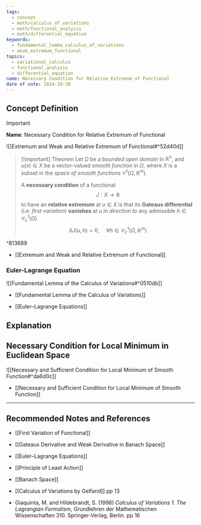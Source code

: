 ```yaml
---
tags:
  - concept
  - math/calculus_of_variations
  - math/functional_analysis
  - math/differential_equation
keywords:
  - fundamental_lemma_calculus_of_variations
  - weak_extremum_functional
topics:
  - variational_calculus
  - functional_analysis
  - differential_equation
name: Necessary Condition for Relative Extremum of Functional
date of note: 2024-10-30
---
```


## Concept Definition

>[!important]
>**Name**: Necessary Condition for Relative Extremum of Functional


![[Extremum and Weak and Relative Extremum of Functional#^52d40d]]


>[!important] Theorem
>Let $\Omega$ be a *bounded open domain* in $\mathbb{R}^{n}$, and $u(x) \in X$ be a vector-valued  *smooth function* in $\Omega$, where $X$ is a subset in the *space of smooth functions* $\mathcal{C}^{1}(\Omega, \mathbb{R}^{m})$. 
>
>A **necessary condition** of a functional $$J: X \to \mathbb{R}$$ to have an **relative extremum** at $u\in X$ is that its **Gateaux differential** (i.e. *first variation*) **vanishes** at $u$ *in direction to* any admissible $h\in \mathcal{C}_{c}^{1}(\Omega)$ $$\delta J(u, h) =0,\, \quad \forall h\in \mathcal{C}_{c}^{1}(\Omega,\mathbb{R}^{m})$$

^813689

- [[Extremum and Weak and Relative Extremum of Functional]]

### Euler-Lagrange Equation

![[Fundamental Lemma of the Calculus of Variations#^0510db]]

- [[Fundamental Lemma of the Calculus of Variations]]



- [[Euler–Lagrange Equations]]


## Explanation



## Necessary Condition for Local Minimum in Euclidean Space

![[Necessary and Sufficient Condition for Local Minimum of Smooth Function#^da6d0c]]

- [[Necessary and Sufficient Condition for Local Minimum of Smooth Function]]



-----------
##  Recommended Notes and References



- [[First Variation of Functional]]
- [[Gateaux Derivative and Weak Derivative in Banach Space]]
- [[Euler–Lagrange Equations]]
- [[Principle of Least Action]]

- [[Banach Space]]


- [[Calculus of Variations by Gelfand]] pp 13
- Giaquinta, M. and Hildebrandt, S. (1996) *Calculus of Variations 1. The Lagrangian Formalism*, Grundlehren der Mathematischen Wissenschaften 310. Springer-Verlag, Berlin. pp 16